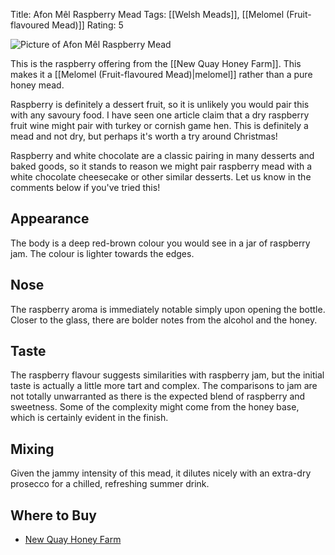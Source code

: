 Title: Afon Mêl Raspberry Mead
Tags: [[Welsh Meads]], [[Melomel (Fruit-flavoured Mead)]]
Rating: 5

![Picture of Afon Mêl Raspberry Mead](http://www.thehoneyfarm.co.uk/cms/catalog/21_0.jpg)

This is the raspberry offering from the [[New Quay Honey Farm]]. This makes it a [[Melomel (Fruit-flavoured Mead)|melomel]] rather than a pure honey mead.

Raspberry is definitely a dessert fruit, so it is unlikely you would
pair this with any savoury food. I have seen one article claim that a
dry raspberry fruit wine might pair with turkey or cornish game
hen. This is definitely a mead and not dry, but perhaps it's worth a try around Christmas!

Raspberry and white chocolate are a classic pairing in many desserts
and baked goods, so it stands to reason we might pair raspberry mead
with a white chocolate cheesecake or other similar desserts. Let us
know in the comments below if you've tried this!

## Appearance

The body is a deep red-brown colour you would see in a jar of
raspberry jam. The colour is lighter towards the edges.

## Nose

The raspberry aroma is immediately notable simply upon opening the
bottle. Closer to the glass, there are bolder notes from the alcohol
and the honey.

## Taste

The raspberry flavour suggests similarities with raspberry jam, but the initial taste is actually a little more tart and complex. The
comparisons to jam are not totally unwarranted as there is the
expected blend of raspberry and sweetness. Some of the complexity
might come from the honey base, which is certainly evident in the finish.

## Mixing

Given the jammy intensity of this mead, it dilutes nicely with an extra-dry prosecco for a chilled, refreshing summer drink.

## Where to Buy

* [New Quay Honey Farm](http://www.thehoneyfarm.co.uk/catalog_view.php?id=21)
